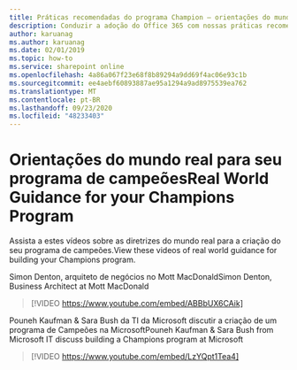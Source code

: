 ```yaml
---
title: Práticas recomendadas do programa Champion – orientações do mundo real
description: Conduzir a adoção do Office 365 com nossas práticas recomendadas de programa de Champion
author: karuanag
ms.author: karuanag
ms.date: 02/01/2019
ms.topic: how-to
ms.service: sharepoint online
ms.openlocfilehash: 4a86a067f23e68f8b89294a9dd69f4ac06e93c1b
ms.sourcegitcommit: ee4aebf60893887ae95a1294a9ad8975539ea762
ms.translationtype: MT
ms.contentlocale: pt-BR
ms.lasthandoff: 09/23/2020
ms.locfileid: "48233403"
---
```

# <a name="real-world-guidance-for-your-champions-program"></a><span data-ttu-id="5207e-103">Orientações do mundo real para seu programa de campeões</span><span class="sxs-lookup"><span data-stu-id="5207e-103">Real World Guidance for your Champions Program</span></span>

<span data-ttu-id="5207e-104">Assista a estes vídeos sobre as diretrizes do mundo real para a criação do seu programa de campeões.</span><span class="sxs-lookup"><span data-stu-id="5207e-104">View these videos of real world guidance for building your Champions program.</span></span>  

<span data-ttu-id="5207e-105">Simon Denton, arquiteto de negócios no Mott MacDonald</span><span class="sxs-lookup"><span data-stu-id="5207e-105">Simon Denton, Business Architect at Mott MacDonald</span></span>

> [!VIDEO https://www.youtube.com/embed/ABBbUX6CAik]

<span data-ttu-id="5207e-106">Pouneh Kaufman & Sara Bush da TI da Microsoft discutir a criação de um programa de Campeões na Microsoft</span><span class="sxs-lookup"><span data-stu-id="5207e-106">Pouneh Kaufman & Sara Bush from Microsoft IT discuss building a Champions program at Microsoft</span></span>

> [!VIDEO https://www.youtube.com/embed/LzYQpt1Tea4]
